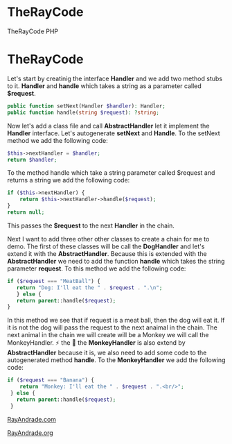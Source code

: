 # TheRayCode
TheRayCode PHP 
# TheRayCode

Let's start by creatinig the interface **Handler** and we add two method stubs to it. **Handler** and **handle** which takes a string as a parameter called **$request**.
```php
public function setNext(Handler $handler): Handler;
public function handle(string $request): ?string;
``` 
Now let's add a class file and call **AbstractHandler** let it implement the **Handler** interface. Let's autogenerate **setNext** and **Handle**. 
To the setNext method we add the following code:
```php
$this->nextHandler = $handler;
return $handler;
```
To the method handle which take a string parameter called $request and returns a string we add the following code:
```php
if ($this->nextHandler) {
    return $this->nextHandler->handle($request);
}
return null;
```
This passes the **$request** to the next **Handler** in the chain.

Next I want to add three other other classes to create a chain for me to demo.
The first of these classes will be call the **DogHandler** and let's extend it with the **AbstractHandler**. 
Because this is extended with the **AbstractHandler** we need to add the function **handle** which takes the string parameter **request**.
To this method we add the following code:
```php
if ($request === "MeatBall") {
   return "Dog: I'll eat the " . $request . ".\n";
   } else {
   return parent::handle($request);
}
```
In this method we see that if request is a meat ball, then the dog will eat it. If it is not the dog will pass the request to the next anaimal in the chain.
The next animal in the chain we will create will be a Monkey we will call the MonkeyHandler.
⚡️ the 🐒
the **MonkeyHandler** is also extend by **AbstractHandler** because it is, we also need to add some code to the autogenerated method **handle**.
To the **MonkeyHandler** we add the following code:
```php
if ($request === "Banana") {
    return "Monkey: I'll eat the " . $request . ".<br/>";
 } else {
   return parent::handle($request);
 }
```





[RayAndrade.com](https://www.RayAndrade.com)

[RayAndrade.org](https://www.RayAndrade.org)

